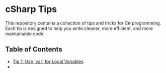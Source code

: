 # cSharp Tips
This repository contains a collection of tips and tricks for C# programming. Each tip is designed to help you write cleaner, more efficient, and more maintainable code.
## Table of Contents
- [Tip 1: Use 'var' for Local Variables](#tip-1-use-var-for-local-variables)
- 